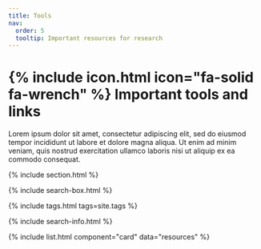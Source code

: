 ```yaml
---
title: Tools
nav:
  order: 5
  tooltip: Important resources for research
---
```


# {% include icon.html icon="fa-solid fa-wrench" %} Important tools and links

Lorem ipsum dolor sit amet, consectetur adipiscing elit, sed do eiusmod tempor incididunt ut labore et dolore magna aliqua.
Ut enim ad minim veniam, quis nostrud exercitation ullamco laboris nisi ut aliquip ex ea commodo consequat.

{% include section.html %}

{% include search-box.html %}

{% include tags.html tags=site.tags %}

{% include search-info.html %}

{% include list.html component="card" data="resources" %}



